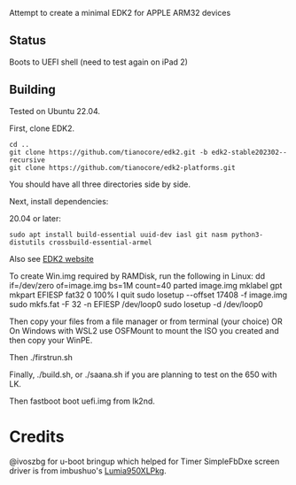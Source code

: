 Attempt to create a minimal EDK2 for APPLE ARM32 devices

## Status
Boots to UEFI shell (need to test again on iPad 2)

## Building
Tested on Ubuntu 22.04.

First, clone EDK2.

```
cd ..
git clone https://github.com/tianocore/edk2.git -b edk2-stable202302--recursive
git clone https://github.com/tianocore/edk2-platforms.git
```

You should have all three directories side by side.

Next, install dependencies:

20.04 or later:

```
sudo apt install build-essential uuid-dev iasl git nasm python3-distutils crossbuild-essential-armel
```

Also see [EDK2 website](https://github.com/tianocore/tianocore.github.io/wiki/Using-EDK-II-with-Native-GCC#Install_required_software_from_apt)

To create Win.img required by RAMDisk, run the following in Linux:
dd if=/dev/zero of=image.img bs=1M count=40
parted image.img
mklabel gpt
mkpart EFIESP fat32 0 100%
I
quit
sudo losetup --offset 17408 -f image.img
sudo mkfs.fat -F 32 -n EFIESP /dev/loop0
sudo losetup -d /dev/loop0

Then copy your files from a file manager or from terminal (your choice)
OR
On Windows with WSL2 use OSFMount to mount the ISO you created and then copy your WinPE.


Then ./firstrun.sh

Finally, ./build.sh, or ./saana.sh if you are planning to test on the 650 with LK.

Then fastboot boot uefi.img from lk2nd.

# Credits
@ivoszbg for u-boot bringup which helped for Timer
SimpleFbDxe screen driver is from imbushuo's [Lumia950XLPkg](https://github.com/WOA-Project/Lumia950XLPkg).
